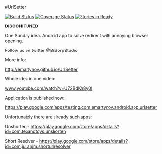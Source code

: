 #UrlSetter

[![Build Status](https://api.travis-ci.org/BijdorpStudio/UrlSetter.svg?branch=develop)](https://travis-ci.org/BijdorpStudio/UrlSetter)
[![Coverage Status](https://coveralls.io/repos/github/emartynov/UrlSetter/badge.svg?branch=develop)](https://coveralls.io/github/emartynov/UrlSetter)
[![Stories in Ready](https://badge.waffle.io/BijdorpStudio/UrlSetter.png?label=ready&title=Ready)](https://waffle.io/BijdorpStudio/UrlSetter)


**DISCONITUNED**

One Sunday idea. Android app to solve redirect with annoying browser opening.

Follow us on twitter @BijdorpStudio

More info:

http://emartynov.github.io/UrlSetter

Whole idea in one video:

www.youtube.com/watch?v=U72BdKh8y0I

Application is published now:

https://play.google.com/apps/testing/com.emartynov.android.app.urlsetter

Unfortunately there are already such apps:

Unshorten - https://play.google.com/store/apps/details?id=com.teaandtoys.unshorten

Short Resolver - https://play.google.com/store/apps/details?id=com.julianjm.shorturlresolver

